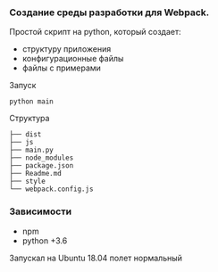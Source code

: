 ### Создание среды разработки для Webpack.

Простой скрипт на python, который создает: 
- структуру приложения
- конфигурационные файлы
- файлы с примерами


Запуск

`python main`


Структура 

```
├── dist
├── js
├── main.py
├── node_modules
├── package.json
├── Readme.md
├── style
└── webpack.config.js

```

### Зависимости
- npm
- python +3.6

Запускал на Ubuntu 18.04 полет нормальный